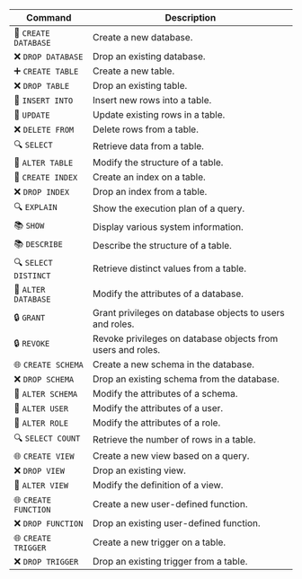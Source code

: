 | Command                  | Description                                                        |
|--------------------------|----------------------------------------------------------------|
| 🌱 `CREATE DATABASE`        | Create a new database.                                          |
| ❌ `DROP DATABASE`          | Drop an existing database.                                      |
| ➕ `CREATE TABLE`           | Create a new table.                                             |
| ❌ `DROP TABLE`             | Drop an existing table.                                         |
| 📝 `INSERT INTO`             | Insert new rows into a table.                                   |
| 🔄 `UPDATE`                  | Update existing rows in a table.                                |
| ❌ `DELETE FROM`             | Delete rows from a table.                                       |
| 🔍 `SELECT`                  | Retrieve data from a table.                                     |
| 🔄 `ALTER TABLE`             | Modify the structure of a table.                                |
| 📝 `CREATE INDEX`            | Create an index on a table.                                     |
| ❌ `DROP INDEX`              | Drop an index from a table.                                     |
| 🔍 `EXPLAIN`                 | Show the execution plan of a query.                             |
| 📚 `SHOW`                    | Display various system information.                             |
| 📚 `DESCRIBE`                | Describe the structure of a table.                              |
| 🔍 `SELECT DISTINCT`         | Retrieve distinct values from a table.                          |
| 🔄 `ALTER DATABASE`          | Modify the attributes of a database.                            |
| 🔒 `GRANT`                   | Grant privileges on database objects to users and roles.        |
| 🔒 `REVOKE`                  | Revoke privileges on database objects from users and roles.     |
| 🌐 `CREATE SCHEMA`           | Create a new schema in the database.                            |
| ❌ `DROP SCHEMA`             | Drop an existing schema from the database.                      |
| 🔄 `ALTER SCHEMA`            | Modify the attributes of a schema.                              |
| 🔄 `ALTER USER`              | Modify the attributes of a user.                                |
| 🔄 `ALTER ROLE`              | Modify the attributes of a role.                                |
| 🔍 `SELECT COUNT`            | Retrieve the number of rows in a table.                         |
| 🌐 `CREATE VIEW`             | Create a new view based on a query.                             |
| ❌ `DROP VIEW`               | Drop an existing view.                                          |
| 🔄 `ALTER VIEW`              | Modify the definition of a view.                                |
| 🌐 `CREATE FUNCTION`         | Create a new user-defined function.                             |
| ❌ `DROP FUNCTION`           | Drop an existing user-defined function.                         |
| 🌐 `CREATE TRIGGER`          | Create a new trigger on a table.                                |
| ❌ `DROP TRIGGER`            | Drop an existing trigger from a table.                          |
